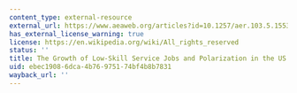 ```yaml
---
content_type: external-resource
external_url: https://www.aeaweb.org/articles?id=10.1257/aer.103.5.1553
has_external_license_warning: true
license: https://en.wikipedia.org/wiki/All_rights_reserved
status: ''
title: The Growth of Low-Skill Service Jobs and Polarization in the US Labor Market
uid: ebec1908-6dca-4b76-9751-74bf4b8b7831
wayback_url: ''
---
```

